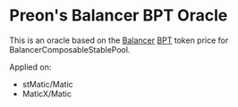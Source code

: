 # Preon's Balancer BPT Oracle

This is an oracle based on the [Balancer](https://balancer.finance/) [BPT](https://docs.balancer.finance/core-concepts/balancer-pool-token) token price for BalancerComposableStablePool.


Applied on:

- stMatic/Matic
- MaticX/Matic